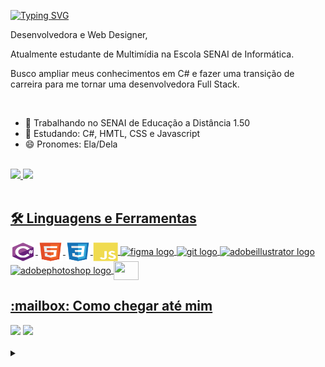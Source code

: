 <!--- 👋 Hi, I’m @Byorks
- 👀 I’m interested in ...
- 🌱 I’m currently learning ...
- 💞️ I’m looking to collaborate on ...
- 📫 How to reach me ...
- 😄 Pronouns: ...
- ⚡ Fun fact: ...
---
<!---
Byorks/Byorks is a ✨ special ✨ repository because its `README.md` (this file) appears on your GitHub profile.
You can click the Preview link to take a look at your changes.
--->
<!-- Link para o site que cria o codigo para o texto com aparencia de digitação -->
<!-- https://readme-typing-svg.demolab.com/demo/ -->
<a href="https://github.com/Byorks"><img src="https://readme-typing-svg.demolab.com?font=Source+Code+Pro&weight=600&size=27&duration=2000&pause=1500&color=C61AFF&width=555&lines=Ol%C3%A1%2C+meu+nome+%C3%A9+Vanessa+Byork!;Bem+vindo(a)+ao+meu+perfil!+%F0%9F%91%80%F0%9F%91%8D" alt="Typing SVG" /></a>

<div>
  <p>Desenvolvedora e Web Designer,</p> 

  <p>Atualmente estudante de Multimídia na Escola SENAI de Informática.</p>
  <p>Busco ampliar meus conhecimentos em C# e fazer uma transição de carreira para me tornar uma desenvolvedora Full Stack.</p><br>
</div>


  - 🔭 Trabalhando no SENAI de Educação a Distância 1.50
  - 📖 Estudando: C#, HMTL, CSS e Javascript
  - 😄 Pronomes: Ela/Dela

<div><br>
  <a href="https://github.com/Byorks">
  <img height="180em" src="https://github-readme-stats.vercel.app/api?username=Byorks&show_icons=true&theme=midnight-purple&include_all_commits=true&count_private=true"/>
  <img height="180em" src="https://github-readme-stats.vercel.app/api/top-langs/?username=Byorks&layout=compact&langs_count=7&theme=midnight-purple"/>
</div><br>

<div>
  <h2>🛠️ Linguagens e Ferramentas</h2>
  <!--https://devicon.dev/-->
  <div style="display: inline_block">
    <img align="center" alt="Vanessa-Csharp" height="30" width="40" src="https://raw.githubusercontent.com/devicons/devicon/master/icons/csharp/csharp-original.svg">
    <img align="center" alt="Vanessa-HTML" height="30" width="40" src="https://raw.githubusercontent.com/devicons/devicon/master/icons/html5/html5-original.svg">
    <img align="center" alt="Vanessa-CSS" height="30" width="40" src="https://raw.githubusercontent.com/devicons/devicon/master/icons/css3/css3-original.svg">
    <img align="center" alt="Vanessa-Js" height="30" width="40" src="https://raw.githubusercontent.com/devicons/devicon/master/icons/javascript/javascript-plain.svg">
    <img align="center"  alt="figma logo" height="30" width="40" src="https://cdn.jsdelivr.net/gh/devicons/devicon/icons/figma/figma-original.svg"/>
    <img align="center"  alt="git logo" height="30" width="40" src="https://cdn.simpleicons.org/git/F05032"/>
    <img align="center"  alt="adobeillustrator logo" height="30" width="40" src="https://skillicons.dev/icons?i=ai"/>
    <img align="center"  alt="adobephotoshop logo" height="30" width="40"src="https://skillicons.dev/icons?i=ps" height="40"/>
    <img align="center" height="30" width="40" src="https://cdn.jsdelivr.net/gh/devicons/devicon@latest/icons/inkscape/inkscape-original.svg"/>
          
  </div>
</div>

<div>
  <h2>:mailbox: Como chegar até mim</h2>
  <a href = "mailto:vanessabyorkwing@gmail.com"><img src="https://img.shields.io/badge/Gmail-D14836?style=for-the-badge&logo=gmail&logoColor=white" target="_blank"></a>
  <a href="https://www.linkedin.com/in/vanessa-byork/" target="_blank"><img src="https://img.shields.io/badge/-LinkedIn-%230077B5?style=for-the-badge&logo=linkedin&logoColor=white" target="_blank"></a>
</div> <br>


<details align="left">
  <summary></summary> 
  <div>

  ![](https://komarev.com/ghpvc/?username=Byorks&style=for-the-badge&color=C61AFF)
  
  </div>
</details>
